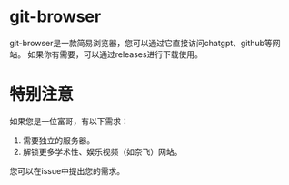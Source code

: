 # git-browser
git-browser是一款简易浏览器，您可以通过它直接访问chatgpt、github等网站。
如果你有需要，可以通过releases进行下载使用。

# 特别注意
如果您是一位富哥，有以下需求：
1. 需要独立的服务器。
2. 解锁更多学术性、娱乐视频（如奈飞）网站。

您可以在issue中提出您的需求。
